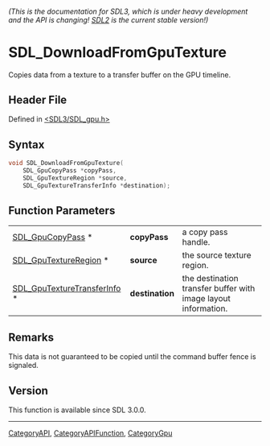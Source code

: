 ###### (This is the documentation for SDL3, which is under heavy development and the API is changing! [SDL2](https://wiki.libsdl.org/SDL2/) is the current stable version!)
# SDL_DownloadFromGpuTexture

Copies data from a texture to a transfer buffer on the GPU timeline.

## Header File

Defined in [<SDL3/SDL_gpu.h>](https://github.com/libsdl-org/SDL/blob/main/include/SDL3/SDL_gpu.h)

## Syntax

```c
void SDL_DownloadFromGpuTexture(
    SDL_GpuCopyPass *copyPass,
    SDL_GpuTextureRegion *source,
    SDL_GpuTextureTransferInfo *destination);
```

## Function Parameters

|                                                            |                 |                                                                |
| ---------------------------------------------------------- | --------------- | -------------------------------------------------------------- |
| [SDL_GpuCopyPass](SDL_GpuCopyPass) *                       | **copyPass**    | a copy pass handle.                                            |
| [SDL_GpuTextureRegion](SDL_GpuTextureRegion) *             | **source**      | the source texture region.                                     |
| [SDL_GpuTextureTransferInfo](SDL_GpuTextureTransferInfo) * | **destination** | the destination transfer buffer with image layout information. |

## Remarks

This data is not guaranteed to be copied until the command buffer fence is
signaled.

## Version

This function is available since SDL 3.0.0.

----
[CategoryAPI](CategoryAPI), [CategoryAPIFunction](CategoryAPIFunction), [CategoryGpu](CategoryGpu)


